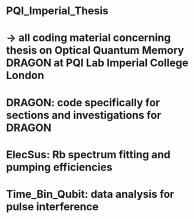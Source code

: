 # PQI_Imperial_Thesis
# -> all coding material concerning thesis on Optical Quantum Memory DRAGON at PQI Lab Imperial College London

# DRAGON: code specifically for sections and investigations for DRAGON
# ElecSus: Rb spectrum fitting and pumping efficiencies
# Time_Bin_Qubit: data analysis for pulse interference
